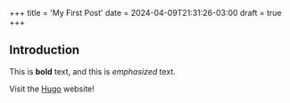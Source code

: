 +++
title = 'My First Post'
date = 2024-04-09T21:31:26-03:00
draft = true
+++
## Introduction

This is **bold** text, and this is *emphasized* text.

Visit the [Hugo](https://gohugo.io) website!
